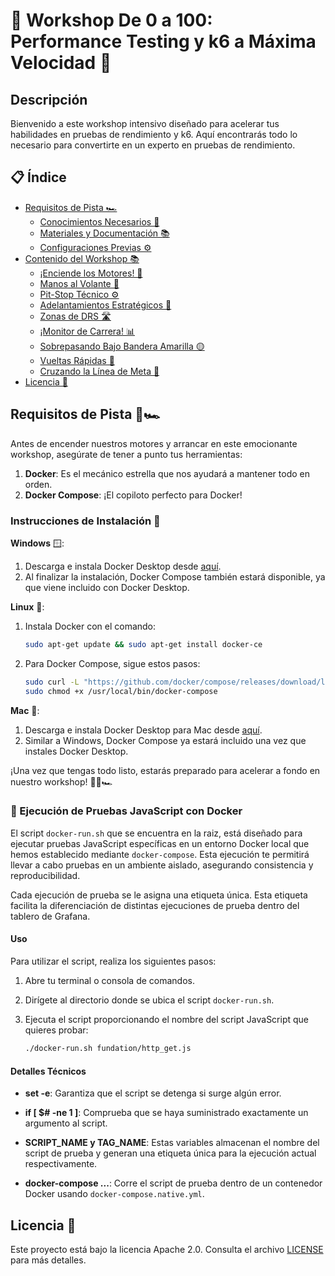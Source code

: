 # 🏁 Workshop De 0 a 100: Performance Testing y k6 a Máxima Velocidad 🏁

## Descripción

Bienvenido a este workshop intensivo diseñado para acelerar tus habilidades en pruebas de rendimiento y k6. Aquí encontrarás todo lo necesario para convertirte en un experto en pruebas de rendimiento.

## 📋 Índice

- [Requisitos de Pista 🏎️](#requisitos-de-pista-)
  - [Conocimientos Necesarios 🧠](#conocimientos-necesarios-)
  - [Materiales y Documentación 📚](#materiales-y-documentación-)
  - [Configuraciones Previas ⚙️](#configuraciones-previas-)
- [Contenido del Workshop 📚](#contenido-del-workshop-)
  - [¡Enciende los Motores! 🚀](#enciende-los-motores-)
  - [Manos al Volante 🤲](#manos-al-volante-)
  - [Pit-Stop Técnico ⚙️](#pit-stop-técnico-)
  - [Adelantamientos Estratégicos 🚗](#adelantamientos-estratégicos-)
  - [Zonas de DRS 🛣️](#zonas-de-drs-)
  - [¡Monitor de Carrera! 📊](#monitor-de-carrera-)
  - [Sobrepasando Bajo Bandera Amarilla 🟡](#sobrepasando-bajo-bandera-amarilla-)
  - [Vueltas Rápidas 🔄](#vueltas-rápidas-)
  - [Cruzando la Línea de Meta 🏁](#cruzando-la-línea-de-meta-)
- [Licencia 📜](#licencia-)

## Requisitos de Pista 🏁🏎️

Antes de encender nuestros motores y arrancar en este emocionante workshop, asegúrate de tener a punto tus herramientas:

1. **Docker**: Es el mecánico estrella que nos ayudará a mantener todo en orden.
2. **Docker Compose**: ¡El copiloto perfecto para Docker!

### Instrucciones de Instalación 🧰

**Windows** 🪟:
1. Descarga e instala Docker Desktop desde [aquí](https://www.docker.com/products/docker-desktop).
2. Al finalizar la instalación, Docker Compose también estará disponible, ya que viene incluido con Docker Desktop.

**Linux** 🐧:
1. Instala Docker con el comando:  
   ```bash
   sudo apt-get update && sudo apt-get install docker-ce
   ```
2. Para Docker Compose, sigue estos pasos:
   ```bash
   sudo curl -L "https://github.com/docker/compose/releases/download/latest/docker-compose-$(uname -s)-$(uname -m)" -o /usr/local/bin/docker-compose
   sudo chmod +x /usr/local/bin/docker-compose
   ```

**Mac** 🍏:
1. Descarga e instala Docker Desktop para Mac desde [aquí](https://www.docker.com/products/docker-desktop).
2. Similar a Windows, Docker Compose ya estará incluido una vez que instales Docker Desktop.

¡Una vez que tengas todo listo, estarás preparado para acelerar a fondo en nuestro workshop! 🚀🔧🏎️



### 🚀 Ejecución de Pruebas JavaScript con Docker


El script `docker-run.sh` que se encuentra en la raiz, está diseñado para ejecutar pruebas JavaScript específicas en un entorno Docker local que hemos establecido mediante `docker-compose`. Esta ejecución te permitirá llevar a cabo pruebas en un ambiente aislado, asegurando consistencia y reproducibilidad.

Cada ejecución de prueba se le asigna una etiqueta única. Esta etiqueta facilita la diferenciación de distintas ejecuciones de prueba dentro del tablero de Grafana.

#### Uso

Para utilizar el script, realiza los siguientes pasos:

1. Abre tu terminal o consola de comandos.
1. Dirígete al directorio donde se ubica el script `docker-run.sh`.
1. Ejecuta el script proporcionando el nombre del script JavaScript que quieres probar:

   ```bash
   ./docker-run.sh fundation/http_get.js
   ```

#### Detalles Técnicos

- **set -e**: Garantiza que el script se detenga si surge algún error.
  
- **if [ $# -ne 1 ]**: Comprueba que se haya suministrado exactamente un argumento al script.
  
- **SCRIPT_NAME y TAG_NAME**: Estas variables almacenan el nombre del script de prueba y generan una etiqueta única para la ejecución actual respectivamente.
  
- **docker-compose ...**: Corre el script de prueba dentro de un contenedor Docker usando `docker-compose.native.yml`.






## Licencia 📜

Este proyecto está bajo la licencia Apache 2.0. Consulta el archivo [LICENSE](LICENSE) para más detalles.



